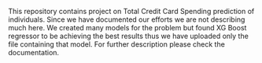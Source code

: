 This repository contains project on Total Credit Card Spending prediction of individuals.
Since we have documented our efforts we are not describing much here.
We created many models for the problem but found XG Boost regressor to be achieving the best results thus we have uploaded only the file containing that model.
For further description please check the documentation.
